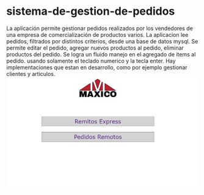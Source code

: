 # sistema-de-gestion-de-pedidos
La aplicación permite gestionar pedidos realizados por los vendedores de una empresa de comercialización de productos varios.
La aplicacion lee pedidos, filtrados por distintos criterios, desde una base de datos mysql. 
Se permite editar el pedido, agregar nuevos productos al pedido, eliminar productos del pedido.
Se logra un fluido manejo en el agregado de items al pedido. usando solamente el teclado numerico y la tecla enter.
Hay implementaciones que estan en desarrollo, como por ejemplo gestionar clientes y articulos.
![alt text](https://github.com/cristianfalchi/sistema-de-gestion-de-pedidos/blob/c83ec77d240fb038d49c6317497bb07402272049/src/public/img/home.png)
